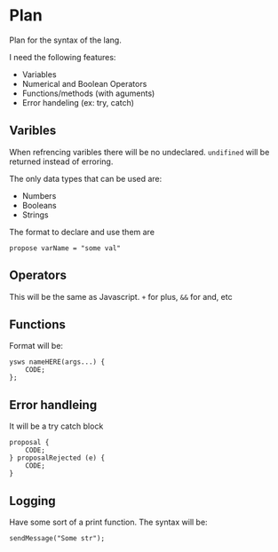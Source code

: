 # Plan

Plan for the syntax of the lang.

I need the following features:
- Variables
- Numerical and Boolean Operators
- Functions/methods (with aguments)
- Error handeling (ex: try, catch)

## Varibles

When refrencing varibles there will be no undeclared. `undifined` will be returned instead of erroring.

The only data types that can be used are:
- Numbers
- Booleans
- Strings

The format to declare and use them are

```text
propose varName = "some val"
```

## Operators

This will be the same as Javascript. `+` for plus, `&&` for and, etc

## Functions

Format will be:

```text
ysws nameHERE(args...) {
    CODE;
};
```

## Error handleing

It will be a try catch block

```text
proposal {
    CODE;
} proposalRejected (e) {
    CODE;
}
```

## Logging

Have some sort of a print function. The syntax will be:
```text
sendMessage("Some str");
```
